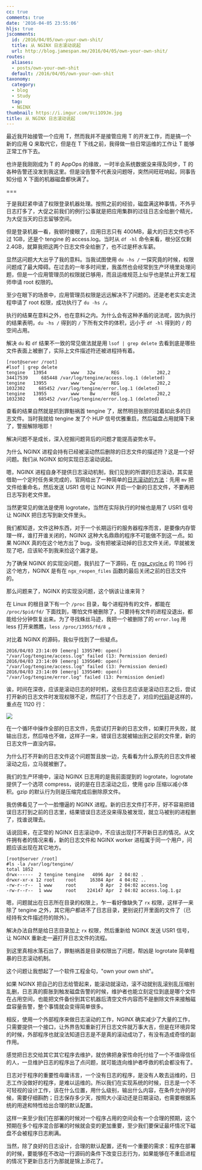 ```yaml
---
cc: true
comments: true
date: '2016-04-05 23:55:06'
hljs: true
jscomments:
  id: /2016/04/05/own-your-own-shit/
  title: 从 NGINX 日志滚动说起
  url: http://blog.jamespan.me/2016/04/05/own-your-own-shit/
routes:
  aliases:
  - posts/own-your-own-shit
  default: /2016/04/05/own-your-own-shit
taxonomy:
  category:
  - blog
  - Study
  tag:
  - NGINX
thumbnail: https://i.imgur.com/Vci1O9Jm.jpg
title: 从 NGINX 日志滚动说起
---
```


最近我开始接管一个应用 T，然而我并不是接管应用 T 的开发工作，而是搞一个新的应用 Q 来取代它，但是在 T 下线之前，我得做一些日常运维的工作让 T 能够正常工作下去。

也许是我刚刚成为 T 的 AppOps 的缘故，一时半会系统数据没来得及同步，T 的各种告警还没发到我这里。但是没告警不代表没问题呀，突然间旺旺响起，同事告知分组 X 下面的机器磁盘都快满了。

===



于是我赶紧申请了权限登录机器处理。按照之前的经验，磁盘满这种事情，不外乎日志打多了，大促之前我们的例行公事就是把应用集群的过往日志全给删个精光，为大促当天的日志留够空间。

但是登录机器一看，我顿时傻眼了，应用日志只有 400MB，最大的日志文件也不过 1GB，还是个 tengine 的 access.log。当时从 `df -hl` 命令来看，根分区仅剩 2.4GB，就算我把这两个日志文件全给删了，也不过是杯水车薪。

显然这问题大大出乎了我的意料。当我试图使用 `du -hs /` 一探究竟的时候，权限问题成了最大障碍。在过去的一年多时间里，我虽然也会经常到生产环境里处理问题，但是一个应用管理员的权限就已够用，而且运维规范上似乎也是禁止开发工程师申请 root 权限的。

至少在眼下的场景中，应用管理员权限是远远解决不了问题的。还是老老实实走流程申请了 root 权限，成功执行了 `du -hs /`。

执行的结果在意料之外，也在意料之内。为什么会有这种矛盾的说法呢，因为执行的结果表明，`du -hs /` 得到的 `/` 下所有文件的体积，远小于 `df -hl` 得到的 `/` 的空间占用。

解决 `du` 和 `df` 结果不一致的常见做法就是用 `lsof | grep delete` 去看到底是哪些文件表面上被删了，实际上文件描述符还被进程持有着。

```
[root@server /root]
#lsof | grep delete
tengine   13954         www   32w      REG              202,2   34417539     685448 /var/log/tengine/access.log.1 (deleted)
tengine   13955         www    2w      REG              202,2    1032302     685452 /var/log/tengine/error.log.1 (deleted)
tengine   13955         www    8w      REG              202,2    1032302     685452 /var/log/tengine/error.log.1 (deleted)
```

查看的结果自然就是抓到罪魁祸首 tengine 了，居然明目张胆的挂着如此多的日志文件。当时我就给 tengine 发了个 HUP 信号优雅重启，然后磁盘占用就降下来了，警报解除哦耶！

解决问题不是成长，深入挖掘问题背后的问题才能提高姿势水平。

为什么 NGINX 进程会持有已经被滚动然后删除的日志文件的描述符？这是一个好问题。我们从 NGINX 如何实现日志滚动说起。

嗯，NGINX 进程自身不提供日志滚动机制，我们见到的所谓的日志滚动，其实是借助一个定时任务来完成的，官网给出了一种简单的[日志滚动的方法][1]：先用 `mv` 把文件给重命名，然后发送 USR1 信号让 NGINX 开启一个新的日志文件，不要再把日志写到老文件里。

当然更常见的做法是使用 logrotate，当然在实际执行的时候也是用了 USR1 信号让 NGINX 把日志写到新文件里头。

我们都知道，文件这种东西，对于一个长期运行的服务器程序而言，是要像内存管理一样，谁打开谁关闭的，NGINX 这种大名鼎鼎的程序不可能做不到这一点。如果 NGINX 真的在这个地方出了 bug，没有把被滚动掉的日志文件关闭，早就被发现了吧，应该轮不到我来捡这个漏才是。

为了确保 NGINX 的实现没问题，我扒拉了一下源码，在 [ngx\_cycle.c][2] 的 1196 行这个地方，NGINX 是有在 `ngx_reopen_files` 函数的最后关闭之前的日志文件的。

那么问题来了，NGINX 的实现没问题，这个锅该让谁来背？

在 Linux 的根目录下有一个 `/proc` 目录，每个进程持有的文件，都能在 `/proc/$pid/fd/` 下面找到，哪怕文件被删除了，只要持有文件的进程没退出，都能给分分钟恢复出来。为了寻找蛛丝马迹，我把一个被删除了的 `error.log` 用 less 打开来瞧瞧，`less /proc/13955/fd/8 `。

对比着 NGINX 的源码，我似乎找到了一些疑点。

```
2016/04/03 23:14:09 [emerg] 13957#0: open() "/var/log/tengine/access.log" failed (13: Permission denied)
2016/04/03 23:14:09 [emerg] 13956#0: open() "/var/log/tengine/access.log" failed (13: Permission denied)
2016/04/03 23:14:09 [emerg] 13954#0: open() "/var/log/tengine/error.log" failed (13: Permission denied)
```

诶，时间在深夜，应该是滚动日志的好时机，这些日志应该是滚动日志之后，尝试打开新的日志文件时发现权限不足，然后打了个日志走了，对应的[代码][3]是这样的，重点在 1120 行：

![](https://i.imgur.com/Ov7k2vc.png)

在一个循环中操作全部的日志文件，先尝试打开新的日志文件，如果打开失败，就输出日志，然后啥也不做，这样子一来，错误日志就被输出到之前的文件里，新的日志文件一直没内容。

为什么打不开新的日志文件这个问题暂且放一边，先看看为什么原先的日志文件被滚动之后，立马就被删了。

我们的生产环境中，滚动 NGINX 日志用的是我前面提到的 logrotate，logrotate 提供了一个选项 compress，说的是在日志滚动之后，使用 gzip 压缩以减小体积。gzip 的默认行为则是压缩完成后删除原文件。

我仿佛看见了一个一脸懵逼的 NGINX 进程。新的日志文件打不开，好不容易把错误日志打到之前的日志里，结果错误日志还没来得及被发现，就立马被别的进程删了，找谁说理去。

话说回来，在正常的 NGINX 日志滚动中，不应该出现打不开新日志的情况。从文件拥有者的情况来看，新的日志文件和 NGINX worker 进程属于同一个用户，问题应该出现在其它地方。

```
[root@server /root]
#ls -la /var/log/tengine/
total 1852
drwx------  2 tengine tengine   4096 Apr  2 04:02 .
drwxr-xr-x 12 root    root     16384 Apr  4 04:02 ..
-rw-r--r--  1 www     root         0 Apr  2 04:02 access.log
-rw-r--r--  1 www     root    224147 Apr  2 04:02 access.log.1.gz
```

嗯，问题就出在日志所在目录的权限上，乍一看好像缺失了 `rx` 权限，这样子一来除了 tengine 之外，其它用户都进不了日志目录，更别说打开里面的文件了（已经持有文件描述符的除外）。

解决办法自然是给日志目录加上 `rx` 权限，然后重新给 NGINX 发送 USR1 信号，让 NGINX 重新走一遍打开日志文件的流程。

到这里真相水落石出了，罪魁祸首是目录权限出了问题，帮凶是 logrotate 简单粗暴的日志滚动机制。

这个问题让我想起了一个软件工程金句，"own your own shit"。

如果 NGINX 把自己的日志给管起来，能滚动就滚动，滚不动就别乱滚别乱压缩别乱删，日志真的膨胀到触发磁盘告警的时候，维护者也能立刻定位到底是哪个文件在占用空间，也能把文件备份到其它机器后清空文件内容而不是删除文件来接触磁盘容量告警，整个事情就会变得简单很多。

相反，使用一个外部程序来做日志滚动的工作，NGINX 确实减少了大量的工作，只需要提供一个接口，让外界告知重新打开日志文件就万事大吉，但是在环境异常的时候，外部程序也就没法知道日志是不是真的滚动成功了，有没有造成奇怪的副作用。

感觉把日志交给其它其它程序去维护，就仿佛把身家性命托付给了一个不值得信任的人，一旦维护日志的程序出了点问题，就可能连向维护者呼救的机会都没有了。

日志对于程序的重要性毋庸讳言，一个没有日志的程序，是没有人敢去运维的，日志工作没做好的程序，是难以运维的。所以我们在实现系统的时候，日志是一个不可轻视的设计工作，该在什么位置，用什么级别，输出什么内容，在条件允许的时候，需要仔细斟酌；日志保存多少天，按照大小滚动还是日期滚动，也需要根据系统的用途和特性给出合理的默认配置。

这样一来至少我们在部署的时候对一个程序占用的空间会有一个合理的预期，这个预期在多个程序混合部署的时候就会变的更加重要，至少我们要保证最坏情况下磁盘不会被程序日志刷满。

当然，除了良好的日志设计，合理的默认配置，还有一个重要的需求：程序在部署的时候，要能够在不改动一行源码的条件下改变日志行为，如果能够在不重启进程的情况下更新日志行为那就是锦上添花了。


[1]: https://www.nginx.com/resources/wiki/start/topics/examples/logrotation/
[2]: http://lxr.nginx.org/source/src/core/ngx_cycle.c#1196
[3]: http://lxr.nginx.org/source/src/core/ngx_cycle.c#1084